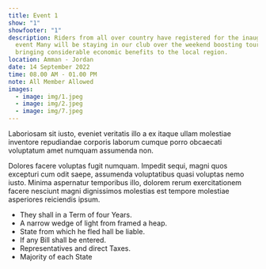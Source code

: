 ```yaml
---
title: Event 1
show: "1"
showfooter: "1"
description: Riders from all over country have registered for the inaugural
  event Many will be staying in our club over the weekend boosting tourism and
  bringing considerable economic benefits to the local region.
location: Amman - Jordan
date: 14 September 2022
time: 08.00 AM - 01.00 PM
note: All Member Allowed
images:
  - image: img/1.jpeg
  - image: img/2.jpeg
  - image: img/7.jpeg
---
```

<!--StartFragment-->

Laboriosam sit iusto, eveniet veritatis illo a ex itaque ullam molestiae inventore repudiandae corporis laborum cumque porro obcaecati voluptatum amet numquam assumenda non.

Dolores facere voluptas fugit numquam. Impedit sequi, magni quos excepturi cum odit saepe, assumenda voluptatibus quasi voluptas nemo iusto. Minima aspernatur temporibus illo, dolorem rerum exercitationem facere nesciunt magni dignissimos molestias est tempore molestiae asperiores reiciendis ipsum.

* They shall in a Term of four Years.
* A narrow wedge of light from framed a heap.
* State from which he fled hall be liable.
* If any Bill shall be entered.
* Representatives and direct Taxes.
* Majority of each State

<!--EndFragment-->